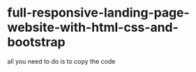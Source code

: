 # full-responsive-landing-page-website-with-html-css-and-bootstrap
all you need to do is to copy the code
